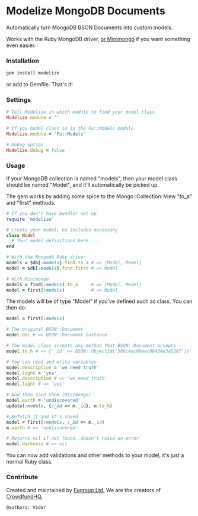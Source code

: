 # Modelize MongoDB Documents
Automatically turn MongoDB BSON Documents into custom models.

Works with the Ruby MongoDB driver, [or Minimongo](https://github.com/fugroup/minimongo) if you want something even easier.

### Installation
```ruby
gem install modelize
```
or add to Gemfile. That's it!

### Settings
```ruby
# Tell Modelize in which module to find your model class
Modelize.module = ''

# If you model class is in the Fu::Models module
Modelize.module = 'Fu::Models'

# Debug option
Modelize.debug = false
```

### Usage
If your MongoDB collection is named "models", then your model class should be named "Model", and it'll automatically be picked up.

The gem works by adding some spice to the Mongo::Collection::View "to_a" and "first" methods.

```ruby
# If you don't have bundler set up
require 'modelize'

# Create your model, no includes necessary
class Model
  # Your model definitions here ...
end

# With the Mongodb Ruby driver
models = $db[:models].find.to_a # => [Model, Model]
model = $db[:models].find.first # => Model

# With Minimongo
models = find(:models).to_a     # => [Model, Model]
model = first(:models)          # => Model
```
The models will be of type "Model" if you've defined such as class. You can then do:
```ruby
model = first(:models)

# The original BSON::Document
model.doc # => BSON::Document instance

# The model class accepts any method that BSON::Document accepts
model.to_h # => {'_id' => BSON::ObjectId('586c4ac80aec08424e3a5287')}

# You can read and write variables
model.description = 'we need truth'
model.light = 'yes'
model.description # => 'we need truth'
model.light # => 'yes'

# And then save them (Minimongo)
model.earth = 'undiscovered'
update(:models, {:_id => m._id}, m.to_h)

# Refetch it and it's saved
model = first(:models, :_id => m._id)
m.earth # => 'undiscovered'

# Returns nil if not found, doesn't raise an error
model.darkness # => nil
```
You can now add validations and other methods to your model, it's just a normal Ruby class.

### Contribute
Created and maintained by [Fugroup Ltd.](https://www.fugroup.net) We are the creators of [CrowdfundHQ.](https://crowdfundhq.com)

`@authors: Vidar`
